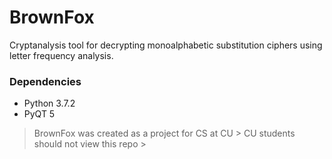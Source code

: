 # BrownFox
Cryptanalysis tool for decrypting monoalphabetic substitution ciphers using letter frequency analysis.

### Dependencies
* Python 3.7.2
* PyQT 5

> BrownFox was created as a project for CS at CU >
> CU students should not view this repo >
